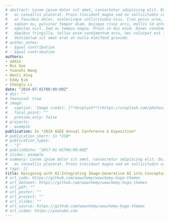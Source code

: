 ```yaml
---
# abstract: Lorem ipsum dolor sit amet, consectetur adipiscing elit. Duis posuere tellus
#   ac convallis placerat. Proin tincidunt magna sed ex sollicitudin condimentum. Sed
#   ac faucibus dolor, scelerisque sollicitudin nisi. Cras purus urna, suscipit quis
#   sapien eu, pulvinar tempor diam. Quisque risus orci, mollis id ante sit amet, gravida
#   egestas nisl. Sed ac tempus magna. Proin in dui enim. Donec condimentum, sem id
#   dapibus fringilla, tellus enim condimentum arcu, nec volutpat est felis vel metus.
#   Vestibulum sit amet erat at nulla eleifend gravida.
# author_notes:
# - Equal contribution
# - Equal contribution
authors:
- admin
- Rui Guo
- Yuanzhi Wang
- Wanli Xing
- Eddy Kim
- Chenglu Li
date: "2024-07-01T00:00:00Z"
# doi: ""
# featured: true
# image:
#   caption: 'Image credit: [**Unsplash**](https://unsplash.com/photos/pLCdAaMFLTE)'
#   focal_point: ""
#   preview_only: false
# projects:
# - example
publication: In *2024 ASEE Annual Conference & Exposition*
# publication_short: In *ICW*
# publication_types:
# - "1"
# publishDate: "2017-01-01T00:00:00Z"
# slides: example
# summary: Lorem ipsum dolor sit amet, consectetur adipiscing elit. Duis posuere tellus
#   ac convallis placerat. Proin tincidunt magna sed ex sollicitudin condimentum.
# tags: []
title: Designing with AI:Integrating Image-Generative AI into Conceptual Design in a CAD Class
# url_code: https://github.com/wowchemy/wowchemy-hugo-themes
# url_dataset: https://github.com/wowchemy/wowchemy-hugo-themes
# url_pdf: ""
# url_poster: ""
# url_project: ""
# url_slides: ""
# url_source: https://github.com/wowchemy/wowchemy-hugo-themes
# url_video: https://youtube.com
---
```


<!-- {{% callout note %}}
Click the _Cite_ button above to demo the feature to enable visitors to import publication metadata into their reference management software.
{{% /callout %}}

{{% callout note %}}
Create your slides in Markdown - click the _Slides_ button to check out the example.
{{% /callout %}}

Supplementary notes can be added here, including [code, math, and images](https://wowchemy.com/docs/writing-markdown-latex/). -->
